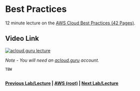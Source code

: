 Best Practices
======

12 minute lecture on the [AWS Cloud Best Practices (42 Pages)](https://d0.awsstatic.com/whitepapers/AWS_Cloud_Best_Practices.pdf).

  
## Video Link

[![acloud.guru lecture](https://i.imgur.com/kONYvIl.png)](https://acloud.guru/course/aws-certified-solutions-architect-associate/learn/223c8538-772d-867a-a3c9-52f71df9e637/architecting-best-practices/watch)

*Note - You will need an [acloud.guru](acloud.guru) account.*

    TBW


## 

**[Previous Lab/Lecture](whitepapers-101.md) | [AWS (root)](../readme.adoc) | [Next Lab/Lecture](whitepapers-what-else.md)**
